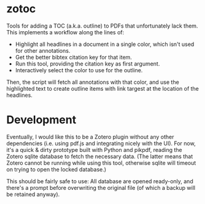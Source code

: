 # zotoc

Tools for adding a TOC (a.k.a. outline) to PDFs that unfortunately lack them.
This implements a workflow along the lines of:

- Highlight all headlines in a document in a single color, which isn't used for
  other annotations.
- Get the better bibtex citation key for that item.
- Run this tool, providing the citation key as first argument.
- Interactively select the color to use for the outline.

Then, the script will fetch all annotations with that color, and use the
highlighted text to create outline items with link targest at the location of
the headlines.


# Development

Eventually, I would like this to be a Zotero plugin without any other
dependencies (i.e. using pdf.js and integrating nicely with the UI).
For now, it's a quick & dirty prototype built with Python and
pikpdf, reading the Zotero sqlite database to fetch the necessary data.
(The latter means that Zotero cannot be running while using this tool, 
otherwise sqlite will timeout on trying to open the locked database.)

This should be fairly safe to use: All database are opened ready-only, and
there's a prompt before overwriting the original file (of which a backup will 
be retained anyway).
